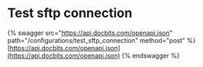 # Test sftp connection

{% swagger src="https://api.docbits.com/openapi.json" path="/configurations/test_sftp_connection" method="post" %}
[https://api.docbits.com/openapi.json](https://api.docbits.com/openapi.json)
{% endswagger %}
